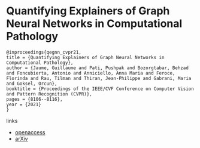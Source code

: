 # Quantifying Explainers of Graph Neural Networks in Computational Pathology

```
@inproceedings{qegnn_cvpr21,
title = {Quantifying Explainers of Graph Neural Networks in Computational Pathology},
author = {Jaume, Guillaume and Pati, Pushpak and Bozorgtabar, Behzad and Foncubierta, Antonio and Anniciello, Anna Maria and Feroce, Florinda and Rau, Tilman and Thiran, Jean-Philippe and Gabrani, Maria and Goksel, Orcun},
booktitle = {Proceedings of the IEEE/CVF Conference on Computer Vision and Pattern Recognition (CVPR)},
pages = {8106--8116},
year = {2021}
}
```
links
- [openaccess](http://openaccess.thecvf.com//content/CVPR2021/html/Jaume_Quantifying_Explainers_of_Graph_Neural_Networks_in_Computational_Pathology_CVPR_2021_paper.html)
- [arXiv](https://arxiv.org/abs/2011.12646)

